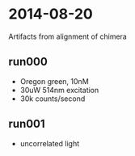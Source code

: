 # 2014-08-20

Artifacts from alignment of chimera

## run000

 * Oregon green, 10nM
 * 30uW 514nm excitation
 * 30k counts/second

## run001

 * uncorrelated light

